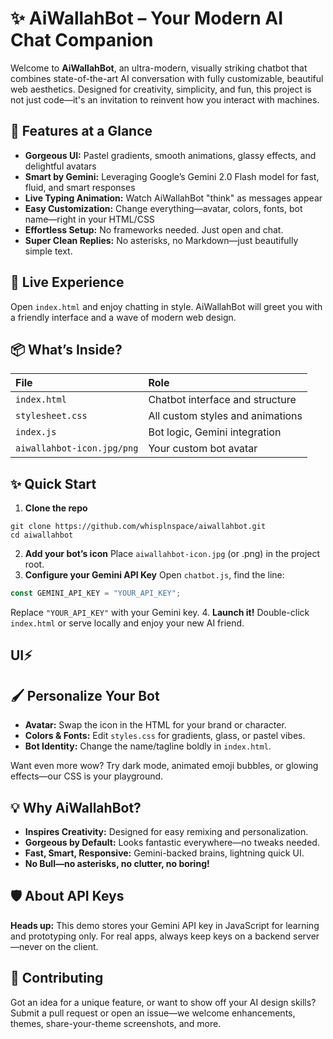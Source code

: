 # ✨ AiWallahBot – Your Modern AI Chat Companion

Welcome to **AiWallahBot**, an ultra-modern, visually striking chatbot that combines state-of-the-art AI conversation with fully customizable, beautiful web aesthetics. Designed for creativity, simplicity, and fun, this project is not just code—it's an invitation to reinvent how you interact with machines.

## 🚀 Features at a Glance

- **Gorgeous UI:** Pastel gradients, smooth animations, glassy effects, and delightful avatars
- **Smart by Gemini:** Leveraging Google’s Gemini 2.0 Flash model for fast, fluid, and smart responses
- **Live Typing Animation:** Watch AiWallahBot "think" as messages appear
- **Easy Customization:** Change everything—avatar, colors, fonts, bot name—right in your HTML/CSS
- **Effortless Setup:** No frameworks needed. Just open and chat.
- **Super Clean Replies:** No asterisks, no Markdown—just beautifully simple text.


## 🌈 Live Experience

Open `index.html` and enjoy chatting in style. AiWallahBot will greet you with a friendly interface and a wave of modern web design.

## 📦 What’s Inside?

| File | Role |
| :-- | :-- |
| `index.html` | Chatbot interface and structure |
| `stylesheet.css` | All custom styles and animations |
| `index.js` | Bot logic, Gemini integration |
| `aiwallahbot-icon.jpg/png` | Your custom bot avatar |

## ✨ Quick Start

1. **Clone the repo**

```
git clone https://github.com/whisplnspace/aiwallahbot.git
cd aiwallahbot
```

2. **Add your bot’s icon**
Place `aiwallahbot-icon.jpg` (or .png) in the project root.
3. **Configure your Gemini API Key**
Open `chatbot.js`, find the line:

```javascript
const GEMINI_API_KEY = "YOUR_API_KEY";
```

Replace `"YOUR_API_KEY"` with your Gemini key.
4. **Launch it!**
Double-click `index.html` or serve locally and enjoy your new AI friend.
## UI⚡

## 🖌 Personalize Your Bot

- **Avatar:** Swap the icon in the HTML for your brand or character.
- **Colors \& Fonts:** Edit `styles.css` for gradients, glass, or pastel vibes.
- **Bot Identity:** Change the name/tagline boldly in `index.html`.

Want even more wow? Try dark mode, animated emoji bubbles, or glowing effects—our CSS is your playground.

## 💡 Why AiWallahBot?

- **Inspires Creativity:** Designed for easy remixing and personalization.
- **Gorgeous by Default:** Looks fantastic everywhere—no tweaks needed.
- **Fast, Smart, Responsive:** Gemini-backed brains, lightning quick UI.
- **No Bull—no asterisks, no clutter, no boring!**


## 🛡 About API Keys

**Heads up:** This demo stores your Gemini API key in JavaScript for learning and prototyping only. For real apps, always keep keys on a backend server—never on the client.

## 🤝 Contributing

Got an idea for a unique feature, or want to show off your AI design skills?
Submit a pull request or open an issue—we welcome enhancements, themes, share-your-theme screenshots, and more.



